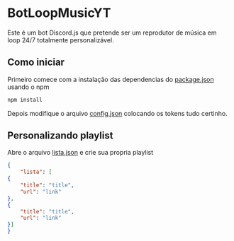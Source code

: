 # BotLoopMusicYT
Este é um bot Discord.js que pretende ser um reprodutor de música em loop 24/7 totalmente personalizável.

## Como iniciar
Primeiro comece com a instalação das dependencias do [package.json](https://github.com/HaruzinDev/BotLoopMusicYT/blob/master/package.json) usando o npm

```bash
npm install
```

Depois modifique o arquivo [config.json](https://github.com/HaruzinDev/BotLoopMusicYT/blob/master/json/config.json) colocando os tokens tudo certinho.

## Personalizando playlist

Abre o arquivo [lista.json](https://github.com/HaruzinDev/BotLoopMusicYT/blob/master/json/lista.json) e crie sua propria playlist

```json
{
    "lista": [
{
    "title": "title",
    "url": "link"
},
{
    "title": "title",
    "url": "link"
}]
}
